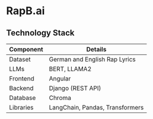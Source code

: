 # RapB.ai

## Technology Stack

| Component   | Details                          |
|-------------|----------------------------------|
| Dataset     | German and English Rap Lyrics    |
| LLMs        | BERT, LLAMA2                     |
| Frontend    | Angular                          |
| Backend     | Django (REST API)                |
| Database    | Chroma        |
| Libraries   | LangChain, Pandas, Transformers  |


